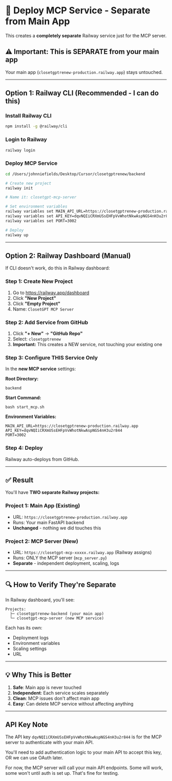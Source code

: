 # 🚀 Deploy MCP Service - Separate from Main App

This creates a **completely separate** Railway service just for the MCP server.

## ⚠️ Important: This is SEPARATE from your main app

Your main app (`closetgptrenew-production.railway.app`) stays untouched.

---

## Option 1: Railway CLI (Recommended - I can do this)

### Install Railway CLI

```bash
npm install -g @railway/cli
```

### Login to Railway

```bash
railway login
```

### Deploy MCP Service

```bash
cd /Users/johnniefields/Desktop/Cursor/closetgptrenew/backend

# Create new project
railway init

# Name it: closetgpt-mcp-server

# Set environment variables
railway variables set MAIN_API_URL=https://closetgptrenew-production.railway.app
railway variables set API_KEY=dqvNQIiCRXmUSsEHFpVvWhotNkwAspNGS4nH3u2r844
railway variables set PORT=3002

# Deploy
railway up
```

---

## Option 2: Railway Dashboard (Manual)

If CLI doesn't work, do this in Railway dashboard:

### Step 1: Create New Project
1. Go to https://railway.app/dashboard
2. Click **"New Project"**
3. Click **"Empty Project"**
4. Name: `ClosetGPT MCP Server`

### Step 2: Add Service from GitHub
1. Click **"+ New"** → **"GitHub Repo"**
2. Select: `closetgptrenew`
3. **Important:** This creates a NEW service, not touching your existing one

### Step 3: Configure THIS Service Only

In the **new MCP service** settings:

**Root Directory:**
```
backend
```

**Start Command:**
```
bash start_mcp.sh
```

**Environment Variables:**
```
MAIN_API_URL=https://closetgptrenew-production.railway.app
API_KEY=dqvNQIiCRXmUSsEHFpVvWhotNkwAspNGS4nH3u2r844
PORT=3002
```

### Step 4: Deploy
Railway auto-deploys from GitHub.

---

## ✅ Result

You'll have **TWO separate Railway projects:**

### Project 1: Main App (Existing)
- URL: `https://closetgptrenew-production.railway.app`
- Runs: Your main FastAPI backend
- **Unchanged** - nothing we did touches this

### Project 2: MCP Server (New)
- URL: `https://closetgpt-mcp-xxxxx.railway.app` (Railway assigns)
- Runs: ONLY the MCP server (`mcp_server.py`)
- **Separate** - independent deployment, scaling, logs

---

## 🔍 How to Verify They're Separate

In Railway dashboard, you'll see:
```
Projects:
  ├─ closetgptrenew-backend (your main app)
  └─ closetgpt-mcp-server (new MCP service)
```

Each has its own:
- Deployment logs
- Environment variables
- Scaling settings
- URL

---

## 💡 Why This is Better

1. **Safe**: Main app is never touched
2. **Independent**: Each service scales separately
3. **Clean**: MCP issues don't affect main app
4. **Easy**: Can delete MCP service without affecting anything

---

## API Key Note

The API key `dqvNQIiCRXmUSsEHFpVvWhotNkwAspNGS4nH3u2r844` is for the MCP server to authenticate with your main API.

You'll need to add authentication logic to your main API to accept this key, OR we can use OAuth later.

For now, the MCP server will call your main API endpoints. Some will work, some won't until auth is set up. That's fine for testing.

